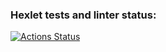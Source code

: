 ### Hexlet tests and linter status:
[![Actions Status](https://github.com/corrente7/java-project-61/workflows/hexlet-check/badge.svg)](https://github.com/corrente7/java-project-61/actions)